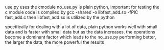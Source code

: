 use.py uses the cmodule
no_use.py is plain python, important for testing
the c module code is compiled by gcc -shared -o libfast_add.so -fPIC fast_add.c
then libfast_add.so is utilized by the python

specifically for dealing with a lot of data, plain python works well with small data and is faster with small data but as the data increases, the operations become a dominant factor which leads to the no_use.py performing better, the larger the data, the more powerful the results
